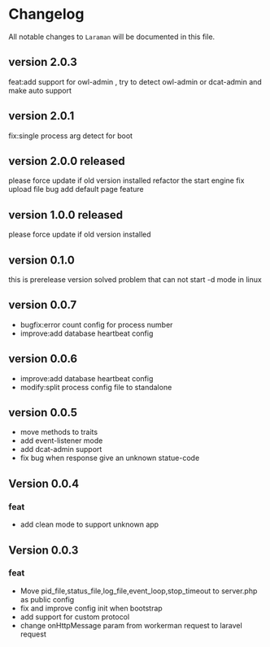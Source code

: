 # Changelog

All notable changes to `Laraman` will be documented in this file.

## version 2.0.3
feat:add support for owl-admin , try to detect owl-admin or dcat-admin and make auto support

## version 2.0.1
fix:single process arg detect for boot

## version 2.0.0 released
please force update if old version installed
refactor the start engine
fix upload file bug
add default page feature


## version 1.0.0 released
please force update if old version installed

## version 0.1.0
this is prerelease version
solved problem that can not start -d mode in linux

## version 0.0.7
- bugfix:error count config for process number
- improve:add database heartbeat config

## version 0.0.6
- improve:add database heartbeat config
- modify:split process config file to standalone

## version 0.0.5
- move methods to traits
- add event-listener mode
- add dcat-admin support
- fix bug when response give an unknown statue-code 

## Version 0.0.4

### feat
- add clean mode to support unknown app

## Version 0.0.3

### feat
- Move pid_file,status_file,log_file,event_loop,stop_timeout to server.php as public config
- fix and improve config init when bootstrap
- add support for custom protocol
- change onHttpMessage param from workerman request to laravel request

